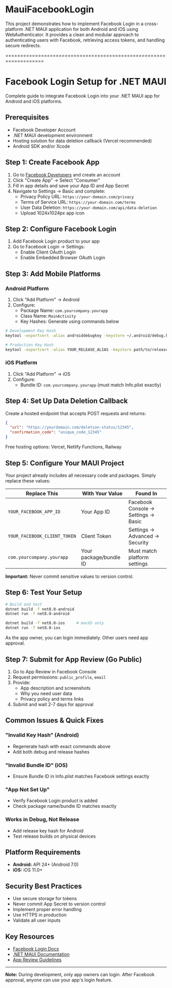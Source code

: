 # MauiFacebookLogin
This project demonstrates how to implement Facebook Login in a cross-platform .NET MAUI application for both Android and iOS using WebAuthenticator. It provides a clean and modular approach to authenticating users with Facebook, retrieving access tokens, and handling secure redirects.

===================================================================

# Facebook Login Setup for .NET MAUI

Complete guide to integrate Facebook Login into your .NET MAUI app for Android and iOS platforms.

## Prerequisites

- Facebook Developer Account
- .NET MAUI development environment
- Hosting solution for data deletion callback (Vercel recommended)
- Android SDK and/or Xcode

## Step 1: Create Facebook App

1. Go to [Facebook Developers](https://developers.facebook.com) and create an account
2. Click "Create App" → Select "Consumer"
3. Fill in app details and save your App ID and App Secret
4. Navigate to Settings → Basic and complete:
   - Privacy Policy URL: `https://your-domain.com/privacy`
   - Terms of Service URL: `https://your-domain.com/terms`
   - User Data Deletion: `https://your-domain.com/api/data-deletion`
   - Upload 1024x1024px app icon

## Step 2: Configure Facebook Login

1. Add Facebook Login product to your app
2. Go to Facebook Login → Settings:
   - Enable Client OAuth Login
   - Enable Embedded Browser OAuth Login

## Step 3: Add Mobile Platforms

### Android Platform

1. Click "Add Platform" → Android
2. Configure:
   - Package Name: `com.yourcompany.yourapp`
   - Class Name: `MainActivity`
   - Key Hashes: Generate using commands below

```bash
# Development Key Hash
keytool -exportcert -alias androiddebugkey -keystore ~/.android/debug.keystore -storepass android -keypass android | openssl sha1 -binary | openssl base64

# Production Key Hash  
keytool -exportcert -alias YOUR_RELEASE_ALIAS -keystore path/to/release.keystore | openssl sha1 -binary | openssl base64
```

### iOS Platform

1. Click "Add Platform" → iOS
2. Configure:
   - Bundle ID: `com.yourcompany.yourapp` (must match Info.plist exactly)

## Step 4: Set Up Data Deletion Callback

Create a hosted endpoint that accepts POST requests and returns:

```json
{
  "url": "https://yourdomain.com/deletion-status/12345",
  "confirmation_code": "unique_code_12345"
}
```

Free hosting options: Vercel, Netlify Functions, Railway

## Step 5: Configure Your MAUI Project

Your project already includes all necessary code and packages. Simply replace these values:

| Replace This | With Your Value | Found In |
|--------------|-----------------|----------|
| `YOUR_FACEBOOK_APP_ID` | Your App ID | Facebook Console → Settings → Basic |
| `YOUR_FACEBOOK_CLIENT_TOKEN` | Client Token | Settings → Advanced → Security |
| `com.yourcompany.yourapp` | Your package/bundle ID | Must match platform settings |

**Important:** Never commit sensitive values to version control.

## Step 6: Test Your Setup

```bash
# Build and test
dotnet build -f net8.0-android
dotnet run -f net8.0-android

dotnet build -f net8.0-ios     # macOS only
dotnet run -f net8.0-ios
```

As the app owner, you can login immediately. Other users need app approval.

## Step 7: Submit for App Review (Go Public)

1. Go to App Review in Facebook Console
2. Request permissions: `public_profile`, `email`
3. Provide:
   - App description and screenshots
   - Why you need user data
   - Privacy policy and terms links
4. Submit and wait 2-7 days for approval

## Common Issues & Quick Fixes

### "Invalid Key Hash" (Android)
- Regenerate hash with exact commands above
- Add both debug and release hashes

### "Invalid Bundle ID" (iOS)
- Ensure Bundle ID in Info.plist matches Facebook settings exactly

### "App Not Set Up"
- Verify Facebook Login product is added
- Check package name/bundle ID matches exactly

### Works in Debug, Not Release
- Add release key hash for Android
- Test release builds on physical devices

## Platform Requirements

- **Android:** API 24+ (Android 7.0)
- **iOS:** iOS 11.0+

## Security Best Practices

- Use secure storage for tokens
- Never commit App Secret to version control
- Implement proper error handling
- Use HTTPS in production
- Validate all user inputs

## Key Resources

- [Facebook Login Docs](https://developers.facebook.com/docs/facebook-login/)
- [.NET MAUI Documentation](https://docs.microsoft.com/en-us/dotnet/maui/)
- [App Review Guidelines](https://developers.facebook.com/docs/app-review/)

---

**Note:** During development, only app owners can login. After Facebook approval, anyone can use your app's login feature.
